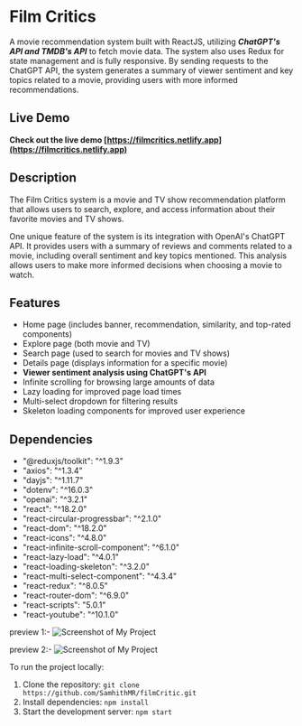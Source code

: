 # Film Critics

A movie recommendation system built with ReactJS, utilizing ***ChatGPT's API and TMDB's API***  to fetch movie data. The system also uses Redux for state management and is fully responsive. By sending requests to the ChatGPT API, the system generates a summary of viewer sentiment and key topics related to a movie, providing users with more informed recommendations.


## Live Demo
**Check out the live demo [https://filmcritics.netlify.app](https://filmcritics.netlify.app)**

## Description

The Film Critics system is a movie and TV show recommendation platform that allows users to search, explore, and access information about their favorite movies and TV shows.

One unique feature of the system is its integration with OpenAI's ChatGPT API. It provides users with a summary of reviews and comments related to a movie, including overall sentiment and key topics mentioned. This analysis allows users to make more informed decisions when choosing a movie to watch.

## Features

- Home page (includes banner, recommendation, similarity, and top-rated components)
- Explore page (both movie and TV)
- Search page (used to search for movies and TV shows)
- Details page (displays information for a specific movie)
- **Viewer sentiment analysis using ChatGPT's API**
- Infinite scrolling for browsing large amounts of data
- Lazy loading for improved page load times
- Multi-select dropdown for filtering results
- Skeleton loading components for improved user experience


## Dependencies

- "@reduxjs/toolkit": "^1.9.3"
- "axios": "^1.3.4"
- "dayjs": "^1.11.7"
- "dotenv": "^16.0.3"
- "openai": "^3.2.1"
- "react": "^18.2.0"
- "react-circular-progressbar": "^2.1.0"
- "react-dom": "^18.2.0"
- "react-icons": "^4.8.0"
- "react-infinite-scroll-component": "^6.1.0"
- "react-lazy-load": "^4.0.1"
- "react-loading-skeleton": "^3.2.0"
- "react-multi-select-component": "^4.3.4"
- "react-redux": "^8.0.5"
- "react-router-dom": "^6.9.0"
- "react-scripts": "5.0.1"
- "react-youtube": "^10.1.0"

preview 1:-
![Screenshot of My Project](./src/assets/longScreenShot.png)


preview 2:-
![Screenshot of My Project](./src/assets/longScreenShot2.png)


To run the project locally:

1. Clone the repository: `git clone https://github.com/SamhithMR/filmCritic.git`
2. Install dependencies: `npm install`
3. Start the development server: `npm start`
